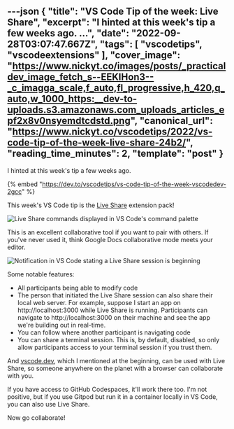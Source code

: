 ---json
{
  "title": "VS Code Tip of the week: Live Share",
  "excerpt": "I hinted at this week's tip a few weeks ago.                                                        ...",
  "date": "2022-09-28T03:07:47.667Z",
  "tags": [
    "vscodetips",
    "vscodeextensions"
  ],
  "cover_image": "https://www.nickyt.co/images/posts/_practicaldev_image_fetch_s--EEKIHon3--_c_imagga_scale,f_auto,fl_progressive,h_420,q_auto,w_1000_https:__dev-to-uploads.s3.amazonaws.com_uploads_articles_epf2x8v0nsyemdtcdstd.png",
  "canonical_url": "https://www.nickyt.co/vscodetips/2022/vs-code-tip-of-the-week-live-share-24b2/",
  "reading_time_minutes": 2,
  "template": "post"
}
---

I hinted at this week's tip a few weeks ago.

{% embed "https://dev.to/vscodetips/vs-code-tip-of-the-week-vscodedev-2gcc" %}

This week's VS Code tip is the [Live Share](https://code.visualstudio.com/learn/collaboration/live-share) extension pack!

![Live Share commands displayed in VS Code's command palette](https://www.nickyt.co/images/posts/_uploads_articles_jrk6gl11vsobh70klosb.png)

This is an excellent collaborative tool if you want to pair with others. If you've never used it, think Google Docs collaborative mode meets your editor.

![Notification in VS Code stating a Live Share session is beginning](https://www.nickyt.co/images/posts/_uploads_articles_217w2oh27z64neynkprl.png)

Some notable features:

* All participants being able to modify code
* The person that initiated the Live Share session can also share their local web server. For example, suppose I start an app on http://localhost:3000 while Live Share is running. Participants can navigate to http://localhost:3000 on their machine and see the app we're building out in real-time.
* You can follow where another participant is navigating code
* You can share a terminal session. This is, by default, disabled, so only allow participants access to your terminal session if you trust them.

And [vscode.dev](https://vscode.dev), which I mentioned at the beginning, can be used with Live Share, so someone anywhere on the planet with a browser can collaborate with you.

If you have access to GitHub Codespaces, it'll work there too. I'm not positive, but if you use Gitpod but run it in a container locally in VS Code, you can also use Live Share.

Now go collaborate!
